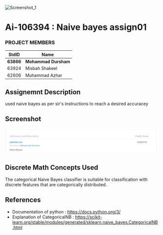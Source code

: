 ![Screenshot_1](https://user-images.githubusercontent.com/61589320/115705373-e2718380-a385-11eb-8a41-ee3205837b34.png)
# Ai-106394 : Naive bayes assign01 #
### PROJECT MEMBERS ###
StdID | Name
------------ | -------------
**63866** | **Mohammad Dursham** 
63924 | Misbah Shakeel
62606 | Muhammad Azhar
## Assignemnt Description ##
used naive bayes as per sir's instructions to reach a desired accuracey

## Screenshot ##
![alt text](http://github.com/MDFrough/Ai-106394/blob/main/Assign1/Screenshot_1.png)

## Discrete Math Concepts Used ##
The categorical Naive Bayes classifier is suitable for classification with discrete features that are categorically distributed.

## References ##
- Documentation of python : https://docs.python.org/3/
- Explanation of CategoricalNB : https://scikit-learn.org/stable/modules/generated/sklearn.naive_bayes.CategoricalNB.html

